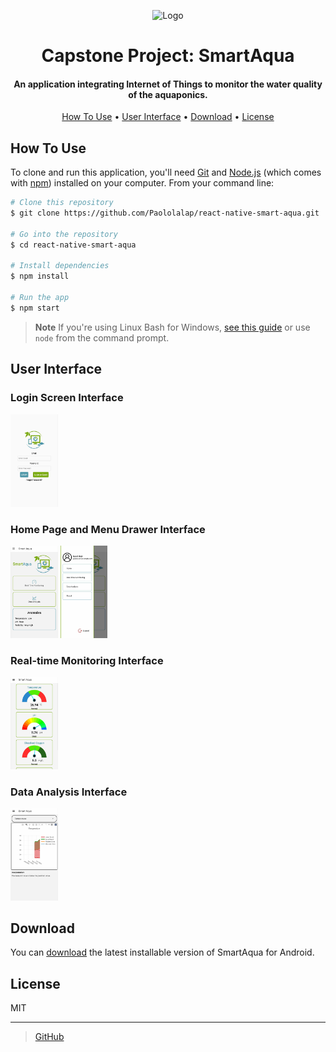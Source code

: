 
<p align="center">
  <img src="assets/logo.png" alt="Logo" width="200" height="200">
</p>

<h1 align="center">  
  Capstone Project: SmartAqua
</h1>

<h4 align="center">An application integrating Internet of Things to monitor the water quality of the aquaponics.</h4>

<p align="center">
  <a href="#how-to-use">How To Use</a> •
  <a href="#user-interface">User Interface</a> •
  <a href="#download">Download</a> •
  <a href="#license">License</a>
</p>

## How To Use

To clone and run this application, you'll need [Git](https://git-scm.com) and [Node.js](https://nodejs.org/en/download/) (which comes with [npm](http://npmjs.com)) installed on your computer. From your command line:

```bash
# Clone this repository
$ git clone https://github.com/Paololalap/react-native-smart-aqua.git

# Go into the repository
$ cd react-native-smart-aqua

# Install dependencies
$ npm install

# Run the app
$ npm start
```

> **Note**
> If you're using Linux Bash for Windows, [see this guide](https://www.howtogeek.com/261575/how-to-run-graphical-linux-desktop-applications-from-windows-10s-bash-shell/) or use `node` from the command prompt.

## User Interface
<h3>Login Screen Interface</h3>
<p>
  <img src="output/Images/LoginScreen.jpg" alt="Login Screen Interface" width="15%" height="auto">
</p>

<h3>Home Page and Menu Drawer Interface</h3>
<p>
  <img src="output/Images/HomeScreen.jpg" alt="Home Page Interface" width="15%" height="auto">
  <img src="output/Images/DrawerScreen.jpg" alt="Drawer Interface" width="15%" height="auto">
</p>

<h3>Real-time Monitoring Interface</h3>
<p>
  <img src="output/Images/Real-timeMonitoringScreen.jpg" alt="Real-time Monitoring Interface" width="15%" height="auto">
</p>

<h3>Data Analysis Interface</h3>
<p>
  <img src="output/Images/DataAnalysisScreen.jpg" alt="Data Analysis Interface" width="15%" height="auto">
</p>


## Download

You can [download](https://github.com/Paololalap/SmartAqua/blob/main/output/app.apk) the latest installable version of SmartAqua for Android.

## License

MIT

---

> [GitHub](https://github.com/Paololalap)
